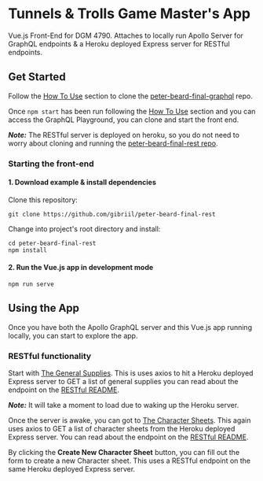 # Tunnels & Trolls Game Master's App
Vue.js Front-End for DGM 4790. Attaches to locally run Apollo Server for GraphQL endpoints & a Heroku deployed Express server for RESTful endpoints.

## Get Started
Follow the [How To Use](https://github.com/gibriil/peter-beard-final-graphql#how-to-use) section to clone the [peter-beard-final-graphql](https://github.com/gibriil/peter-beard-final-graphql) repo.

Once ```npm start``` has been run following the [How To Use](https://github.com/gibriil/peter-beard-final-graphql#how-to-use) section and you can access the GraphQL Playground, you can clone and start the front end.

__*Note:*__ The RESTful server is deployed on heroku, so you do not need to worry about cloning and running the [peter-beard-final-rest repo](https://github.com/gibriil/peter-beard-final-rest).

### Starting the front-end
#### 1. Download example & install dependencies

Clone this repository:

```
git clone https://github.com/gibriil/peter-beard-final-rest
```

Change into project's root directory and install:

```
cd peter-beard-final-rest
npm install
```
#### 2. Run the Vue.js app in development mode

```
npm run serve
```

## Using the App
Once you have both the Apollo GraphQL server and this Vue.js app running locally, you can start to explore the app.

### RESTful functionality
Start with [The General Supplies](http://localhost:8080/gm-guide/supplies). This is uses axios to hit a Heroku deployed Express server to GET a list of general supplies you can read about the endpoint on the [RESTful README](https://github.com/gibriil/peter-beard-final-rest#get-all-general-supplies).

__*Note:*__ It will take a moment to load due to waking up the Heroku server.

Once the server is awake, you can got to [The Character Sheets](http://localhost:8080/character). This again uses axios to GET a list of character sheets from the Heroku deployed Express server. You can read about the endpoint on the [RESTful README](http://localhost:8080/character).

By clicking the __Create New Character Sheet__ button, you can fill out the form to create a new Character sheet. This uses a RESTful endpoint on the same Heroku deployed Express server.